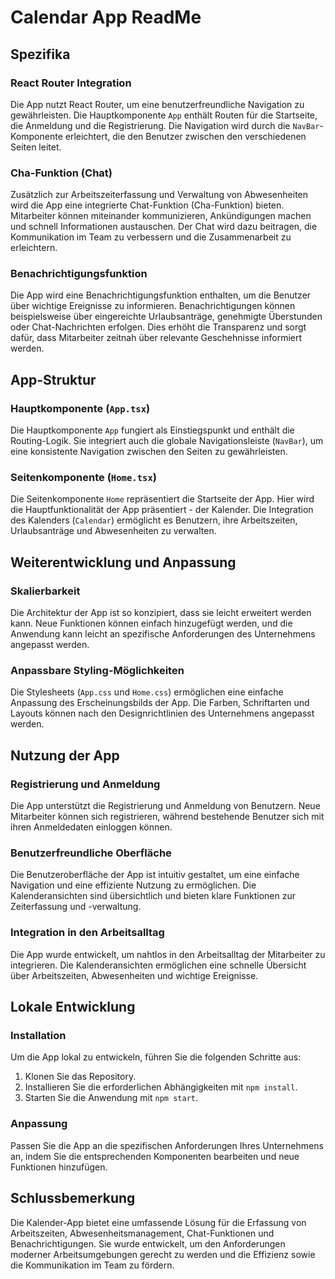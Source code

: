 # Calendar App ReadMe

## Spezifika

### React Router Integration
Die App nutzt React Router, um eine benutzerfreundliche Navigation zu gewährleisten. Die Hauptkomponente `App` enthält Routen für die Startseite, die Anmeldung und die Registrierung. Die Navigation wird durch die `NavBar`-Komponente erleichtert, die den Benutzer zwischen den verschiedenen Seiten leitet.

### Cha-Funktion (Chat)
Zusätzlich zur Arbeitszeiterfassung und Verwaltung von Abwesenheiten wird die App eine integrierte Chat-Funktion (Cha-Funktion) bieten. Mitarbeiter können miteinander kommunizieren, Ankündigungen machen und schnell Informationen austauschen. Der Chat wird dazu beitragen, die Kommunikation im Team zu verbessern und die Zusammenarbeit zu erleichtern.

### Benachrichtigungsfunktion
Die App wird eine Benachrichtigungsfunktion enthalten, um die Benutzer über wichtige Ereignisse zu informieren. Benachrichtigungen können beispielsweise über eingereichte Urlaubsanträge, genehmigte Überstunden oder Chat-Nachrichten erfolgen. Dies erhöht die Transparenz und sorgt dafür, dass Mitarbeiter zeitnah über relevante Geschehnisse informiert werden.

## App-Struktur

### Hauptkomponente (`App.tsx`)
Die Hauptkomponente `App` fungiert als Einstiegspunkt und enthält die Routing-Logik. Sie integriert auch die globale Navigationsleiste (`NavBar`), um eine konsistente Navigation zwischen den Seiten zu gewährleisten.

### Seitenkomponente (`Home.tsx`)
Die Seitenkomponente `Home` repräsentiert die Startseite der App. Hier wird die Hauptfunktionalität der App präsentiert - der Kalender. Die Integration des Kalenders (`Calendar`) ermöglicht es Benutzern, ihre Arbeitszeiten, Urlaubsanträge und Abwesenheiten zu verwalten.

## Weiterentwicklung und Anpassung

### Skalierbarkeit
Die Architektur der App ist so konzipiert, dass sie leicht erweitert werden kann. Neue Funktionen können einfach hinzugefügt werden, und die Anwendung kann leicht an spezifische Anforderungen des Unternehmens angepasst werden.

### Anpassbare Styling-Möglichkeiten
Die Stylesheets (`App.css` und `Home.css`) ermöglichen eine einfache Anpassung des Erscheinungsbilds der App. Die Farben, Schriftarten und Layouts können nach den Designrichtlinien des Unternehmens angepasst werden.

## Nutzung der App

### Registrierung und Anmeldung
Die App unterstützt die Registrierung und Anmeldung von Benutzern. Neue Mitarbeiter können sich registrieren, während bestehende Benutzer sich mit ihren Anmeldedaten einloggen können.

### Benutzerfreundliche Oberfläche
Die Benutzeroberfläche der App ist intuitiv gestaltet, um eine einfache Navigation und eine effiziente Nutzung zu ermöglichen. Die Kalenderansichten sind übersichtlich und bieten klare Funktionen zur Zeiterfassung und -verwaltung.

### Integration in den Arbeitsalltag
Die App wurde entwickelt, um nahtlos in den Arbeitsalltag der Mitarbeiter zu integrieren. Die Kalenderansichten ermöglichen eine schnelle Übersicht über Arbeitszeiten, Abwesenheiten und wichtige Ereignisse.

## Lokale Entwicklung

### Installation
Um die App lokal zu entwickeln, führen Sie die folgenden Schritte aus:
1. Klonen Sie das Repository.
2. Installieren Sie die erforderlichen Abhängigkeiten mit `npm install`.
3. Starten Sie die Anwendung mit `npm start`.

### Anpassung
Passen Sie die App an die spezifischen Anforderungen Ihres Unternehmens an, indem Sie die entsprechenden Komponenten bearbeiten und neue Funktionen hinzufügen.

## Schlussbemerkung

Die Kalender-App bietet eine umfassende Lösung für die Erfassung von Arbeitszeiten, Abwesenheitsmanagement, Chat-Funktionen und Benachrichtigungen. Sie wurde entwickelt, um den Anforderungen moderner Arbeitsumgebungen gerecht zu werden und die Effizienz sowie die Kommunikation im Team zu fördern.
